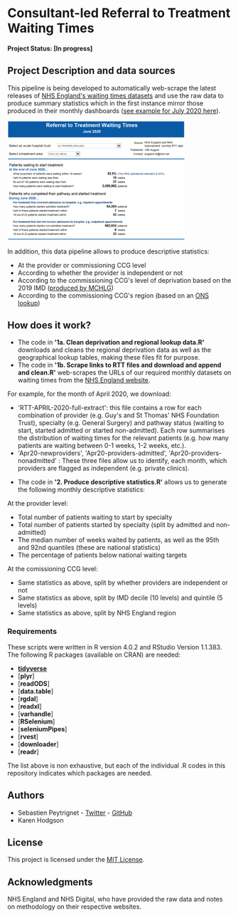 # Consultant-led Referral to Treatment Waiting Times

#### Project Status: [In progress]

## Project Description and data sources

This pipeline is being developed to automatically web-scrape the latest releases of [NHS England's waiting times datasets](https://www.england.nhs.uk/statistics/statistical-work-areas/rtt-waiting-times/rtt-data-2018-19/) and use the raw data to produce summary statistics which in the first instance mirror those produced in their monthly dashboards ([see example for July 2020 here](https://www.england.nhs.uk/statistics/wp-content/uploads/sites/2/2020/09/Download-Waiting-Times-by-Hospital-Trust-XLS-5900K-Jul20.xls)).

<img src="./example-rtt-dashboard.PNG" width="400" height="268">

In addition, this data pipeline allows to produce descriptive statistics:

* At the provider or commissioning CCG level
* According to whether the provider is independent or not
* According to the commissioning CCG's level of deprivation based on the 2019 IMD ([produced by MCHLG](https://data-communities.opendata.arcgis.com/datasets/8247db94b3ad4237950806fd53563dd3_0))
* According to the commissioning CCG's region (based on an [ONS lookup](https://geoportal.statistics.gov.uk/datasets/clinical-commissioning-group-to-nhs-england-region-local-office-and-nhs-england-region-april-2019-lookup-in-england))

## How does it work?

* The code in **'1a. Clean deprivation and regional lookup data.R'** downloads and cleans the regional deprivation data as well as the geographical lookup tables, making these files fit for purpose.
* The code in **'1b. Scrape links to RTT files and download and append and clean.R'** web-scrapes the URLs of our required monthly datasets on waiting times from the [NHS England website](https://www.england.nhs.uk/statistics/statistical-work-areas/rtt-waiting-times/rtt-data-2018-19/).

For example, for the month of April 2020, we download:

- 'RTT-APRIL-2020-full-extract': this file contains a row for each combination of provider (e.g. Guy's and St Thomas' NHS Foundation Trust), specialty (e.g. General Surgery) and pathway status (waiting to start, started admitted or started non-admitted). Each row summarises the distribution of waiting times for the relevant patients (e.g. how many patients are waiting between 0-1 weeks, 1-2 weeks, etc.).
- 'Apr20-newproviders', 'Apr20-providers-admitted', 'Apr20-providers-nonadmitted' : These three files allow us to identify, each month, which providers are flagged as independent (e.g. private clinics).

* The code in **'2. Produce descriptive statistics.R'** allows us to generate the following monthly descriptive statistics:

At the provider level:

- Total number of patients waiting to start by specialty
- Total number of patients started by specialty (split by admitted and non-admitted)
- The median number of weeks waited by patients, as well as the 95th and 92nd quantiles (these are national statistics)
- The percentage of patients below national waiting targets

At the comissioning CCG level:

- Same statistics as above, split by whether providers are independent or not
- Same statistics as above, split by IMD decile (10 levels) and quintile (5 levels)
- Same statistics as above, split by NHS England region

### Requirements

These scripts were written in R version 4.0.2 and RStudio Version 1.1.383. 
The following R packages (available on CRAN) are needed: 
* [**tidyverse**](https://www.tidyverse.org/)
* [**plyr**]
* [**readODS**]
* [**data.table**]
* [**rgdal**]
* [**readxl**]
* [**varhandle**]
* [**RSelenium**]
* [**seleniumPipes**]
* [**rvest**]
* [**downloader**]
* [**readr**]

The list above is non exhaustive, but each of the individual .R codes in this repository indicates which packages are needed.

## Authors

* Sebastien Peytrignet - [Twitter](https://twitter.com/sebastienpeytr2) - [GitHub](sg-peytrignet)
* Karen Hodgson

## License

This project is licensed under the [MIT License](https://opensource.org/licenses/MIT).

## Acknowledgments

NHS England and NHS Digital, who have provided the raw data and notes on methodology on their respective websites.
